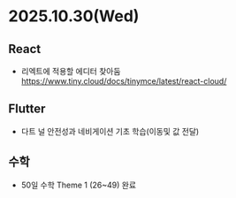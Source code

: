 # 2025.10.30(Wed)
## 
## React
- 리엑트에 적용할 에디터 찾아둠 https://www.tiny.cloud/docs/tinymce/latest/react-cloud/

## Flutter
- 다트 널 안전성과 네비게이션 기초 학습(이동및 값 전달)

## 수학
- 50일 수학 Theme 1 (26~49) 완료